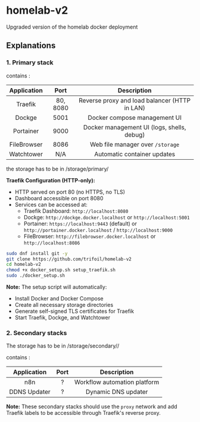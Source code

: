 # homelab-v2
Upgraded version of the homelab docker deployment

## Explanations

### 1. Primary stack

contains :

|Application|Port|Description|
|:--:|:--:|:--:|
|Traefik|80, 8080|Reverse proxy and load balancer (HTTP in LAN)|
|Dockge|5001|Docker compose management UI|
|Portainer|9000|Docker management UI (logs, shells, debug) |
|FileBrowser|8086|Web file manager over `/storage`|
|Watchtower|N/A|Automatic container updates|

the storage has to be in /storage/primary/<servicename>

**Traefik Configuration (HTTP-only):**
- HTTP served on port 80 (no HTTPS, no TLS)
- Dashboard accessible on port 8080
- Services can be accessed at:
  - Traefik Dashboard: `http://localhost:8080`
  - Dockge: `http://dockge.docker.localhost` or `http://localhost:5001`
  - Portainer: `https://localhost:9443` (default) or `http://portainer.docker.localhost` / `http://localhost:9000`
  - FileBrowser: `http://filebrowser.docker.localhost` or `http://localhost:8086`

```sh
sudo dnf install git -y
git clone https://github.com/trifoil/homelab-v2
cd homelab-v2
chmod +x docker_setup.sh setup_traefik.sh
sudo ./docker_setup.sh
```

**Note:** The setup script will automatically:
- Install Docker and Docker Compose
- Create all necessary storage directories
- Generate self-signed TLS certificates for Traefik
- Start Traefik, Dockge, and Watchtower

### 2. Secondary stacks

The storage has to be in /storage/secondary/<stackname>/<servicename>

contains :

|Application|Port|Description|
|:--:|:--:|:--:|
|n8n|?|Workflow automation platform|
|DDNS Updater|?|Dynamic DNS updater|

**Note:** These secondary stacks should use the `proxy` network and add Traefik labels to be accessible through Traefik's reverse proxy.